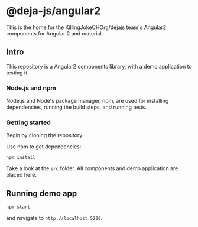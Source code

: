 # @deja-js/angular2
This is the home for the KillingJokeCHOrg/dejajs team's Angular2 components for Angular 2 and material.

## Intro

This repository is a Angular2 components library, with a demo application to testing it.

### Node.js and npm

Node.js and Node's package manager, npm, are used for installing dependencies,
running the build steps, and running tests.

### Getting started 

Begin by cloning the repository.

Use npm to get dependencies:

`npm install`

Take a look at the `src` folder. All components and demo application are placed here. 


## Running demo app 

`npm start`

and navigate to `http://localhost:5200`.


